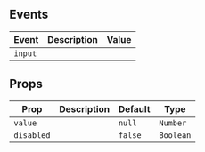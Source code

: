 
## Events
| Event   | Description | Value |
|---------|-------------|-------|
| `input` |             |       |

## Props
| Prop       | Description | Default | Type      |
|------------|-------------|---------|-----------|
| `value`    |             | `null`  | `Number`  |
| `disabled` |             | `false` | `Boolean` |
